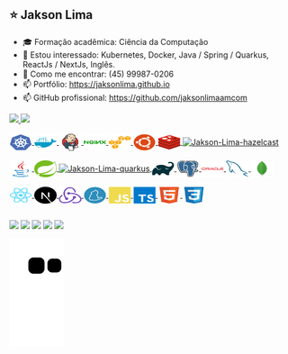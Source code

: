 ## ⭐ Jakson Lima
- 🎓 Formação acadêmica: Ciência da Computação
- 👀 Estou interessado: Kubernetes, Docker, Java / Spring / Quarkus, ReactJs / NextJs, Inglês.
- 📱  Como me encontrar: (45) 99987-0206
- 📫 Portfólio: https://jaksonlima.github.io
- 📫 GitHub profissional: https://github.com/jaksonlimaamcom

<!---
jaksonlimaamcom/jaksonlimaamcom is a ✨ special ✨ repository because its `README.md` (this file) appears on your GitHub profile.
You can click the Preview link to take a look at your changes.
--->

 <div>
  <a href="https://github.com/jaksonlima">
  <img height="180em" src="https://github-readme-stats.vercel.app/api?username=jaksonlima&show_icons=true&theme=tokyonight&include_all_commits=true&count_private=true"/>
  <img height="180em" src="https://github-readme-stats.vercel.app/api/top-langs/?username=jaksonlima&layout=compact&langs_count=7&theme=tokyonight"/>
</div>
<div>
 <br>
 <div class="infra">
  <img align="center" alt="Jakson-Lima-Kubernetes" height="30" width="40" src='https://raw.githubusercontent.com/devicons/devicon/master/icons/kubernetes/kubernetes-plain.svg'>
  <img align="center" alt="Jakson-Lima-Docker" height="30" width="40" src='https://raw.githubusercontent.com/devicons/devicon/master/icons/docker/docker-plain.svg'>
   <img align="center" alt="Jakson-Lima-jenkins" height="30" width="40" src='https://raw.githubusercontent.com/devicons/devicon/master/icons/jenkins/jenkins-original.svg'>
  <img align="center" alt="Jakson-Lima-Nginx" height="30" width="40" src='https://raw.githubusercontent.com/devicons/devicon/master/icons/nginx/nginx-original.svg'>
  <img align="center" alt="Jakson-Lima-Amazom" height="30" width="40" src='https://raw.githubusercontent.com/devicons/devicon/master/icons/amazonwebservices/amazonwebservices-original.svg'>
   <img align="center" alt="Jakson-Lima-ubuntu" height="30" width="40" src='https://raw.githubusercontent.com/devicons/devicon/master/icons/ubuntu/ubuntu-plain.svg'>
   <img align="center" alt="Jakson-Lima-redis" height="30" width="40" src='https://raw.githubusercontent.com/devicons/devicon/master/icons/redis/redis-original.svg'>
  <img align="center" alt="Jakson-Lima-hazelcast" height="30" width="40" src='https://hazelcast.com/images/logos/hazelcast-logo-bug.svg'>
 </div>
 <br>
 <div class="back">
  <img align="center" alt="Jakson-Lima-Java" height="30" width="40" src='https://raw.githubusercontent.com/devicons/devicon/master/icons/java/java-original.svg'>
  <img align="center" alt="Jakson-Lima-Spring" height="30" width="40" src='https://raw.githubusercontent.com/devicons/devicon/master/icons/spring/spring-original.svg'>
  <img align="center" alt="Jakson-Lima-quarkus" height="30" width="40" src='https://design.jboss.org/quarkus/logo/final/SVG/quarkus_icon_rgb_default.svg'>
  <img align="center" alt="Jakson-Lima-gradle" height="30" width="40" src='https://raw.githubusercontent.com/devicons/devicon/master/icons/gradle/gradle-plain.svg'>
  <img align="center" alt="Jakson-Lima-postgresql" height="30" width="40" src='https://raw.githubusercontent.com/devicons/devicon/master/icons/postgresql/postgresql-original.svg'>
  <img align="center" alt="Jakson-Lima-oracle" height="30" width="40" src='https://raw.githubusercontent.com/devicons/devicon/master/icons/oracle/oracle-original.svg'>
  <img align="center" alt="Jakson-Lima-mysql" height="30" width="40" src='https://raw.githubusercontent.com/devicons/devicon/master/icons/mysql/mysql-plain.svg'>
   <img align="center" alt="Jakson-Lima-mongodb" height="30" width="40" src='https://raw.githubusercontent.com/devicons/devicon/master/icons/mongodb/mongodb-original.svg'>
  </div>
 <br>
 <div class="front">
  <img align="center" alt="Jakson-Lima-React" height="30" width="40" src="https://raw.githubusercontent.com/devicons/devicon/master/icons/react/react-original.svg">
  <img align="center" alt="Jakson-Lima-Nextjs" height="30" width="40" src='https://raw.githubusercontent.com/devicons/devicon/master/icons/nextjs/nextjs-original.svg'>
  <img align="center" alt="Jakson-Lima-Nextjs" height="30" width="40" src='https://raw.githubusercontent.com/devicons/devicon/master/icons/redux/redux-original.svg'>
  <img align="center" alt="Jakson-Lima-yarn" height="30" width="40" src="https://raw.githubusercontent.com/devicons/devicon/master/icons/yarn/yarn-original.svg">
  <img align="center" alt="Jakson-Lima-Js" height="30" width="40" src="https://raw.githubusercontent.com/devicons/devicon/master/icons/javascript/javascript-plain.svg">
  <img align="center" alt="Jakson-Lima-Ts" height="30" width="40" src="https://raw.githubusercontent.com/devicons/devicon/master/icons/typescript/typescript-plain.svg">
  <img align="center" alt="Jakson-Lima-HTML" height="30" width="40" src="https://raw.githubusercontent.com/devicons/devicon/master/icons/html5/html5-original.svg">
  <img align="center" alt="Jakson-Lima-CSS" height="30" width="40" src="https://raw.githubusercontent.com/devicons/devicon/master/icons/css3/css3-original.svg">
 </div>
</div>
  
  ##
 
<div> 
  <a href="https://www.youtube.com/channel/UCksXOUPl0zY_sjiqZiFQngg" target="_blank"><img src="https://img.shields.io/badge/YouTube-FF0000?style=for-the-badge&logo=youtube&logoColor=white" target="_blank"></a>
  <a href="https://www.instagram.com/jaksonlimaw/" target="_blank"><img src="https://img.shields.io/badge/-Instagram-%23E4405F?style=for-the-badge&logo=instagram&logoColor=white" target="_blank"></a>
 <a href="https://discord.gg/aJtqq46" target="_blank"><img src="https://img.shields.io/badge/Discord-7289DA?style=for-the-badge&logo=discord&logoColor=white" target="_blank"></a> 
  <a href = "mailto:jaksonsneider@gmail.com"><img src="https://img.shields.io/badge/-Gmail-%23333?style=for-the-badge&logo=gmail&logoColor=white" target="_blank"></a>
  <a href="https://www.linkedin.com/in/jakson-lima-68264b160/" target="_blank"><img src="https://img.shields.io/badge/-LinkedIn-%230077B5?style=for-the-badge&logo=linkedin&logoColor=white" target="_blank"></a> 
 
 
 ![Snake animation](https://github.com/rafaballerini/rafaballerini/blob/output/github-contribution-grid-snake.svg)
 
</div>
